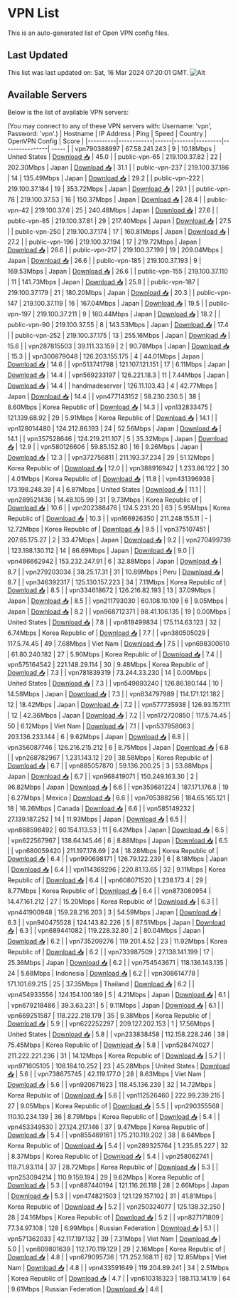 # VPN List

This is an auto-generated list of Open VPN config files.

## Last Updated

This list was last updated on: Sat, 16 Mar 2024 07:20:01 GMT.
![Alt](https://repobeats.axiom.co/api/embed/186b98318ef1479477931607c1ad7d823f12451f.svg "Repobeats analytics image")

## Available Servers

Below is the list of available VPN servers:

(You may connect to any of these VPN servers with: Username: 'vpn', Password: 'vpn'.)
| Hostname | IP Address | Ping | Speed | Country | OpenVPN Config | Score |
|----------|------------|------|-------|---------|----------------| ----- |
| vpn790388997 | 67.58.241.243 | 9 | 10.18Mbps | United States | [Download 📥](./configs/server_0_US.ovpn) | 45.0 |
| public-vpn-65 | 219.100.37.82 | 22 | 202.30Mbps | Japan | [Download 📥](./configs/server_1_JP.ovpn) | 31.1 |
| public-vpn-237 | 219.100.37.186 | 14 | 135.49Mbps | Japan | [Download 📥](./configs/server_2_JP.ovpn) | 29.2 |
| public-vpn-222 | 219.100.37.184 | 19 | 353.72Mbps | Japan | [Download 📥](./configs/server_3_JP.ovpn) | 29.1 |
| public-vpn-78 | 219.100.37.53 | 16 | 150.37Mbps | Japan | [Download 📥](./configs/server_4_JP.ovpn) | 28.4 |
| public-vpn-42 | 219.100.37.6 | 25 | 240.48Mbps | Japan | [Download 📥](./configs/server_5_JP.ovpn) | 27.6 |
| public-vpn-85 | 219.100.37.81 | 29 | 217.40Mbps | Japan | [Download 📥](./configs/server_6_JP.ovpn) | 27.5 |
| public-vpn-250 | 219.100.37.174 | 17 | 160.81Mbps | Japan | [Download 📥](./configs/server_7_JP.ovpn) | 27.2 |
| public-vpn-196 | 219.100.37.194 | 17 | 219.72Mbps | Japan | [Download 📥](./configs/server_8_JP.ovpn) | 26.6 |
| public-vpn-217 | 219.100.37.199 | 19 | 209.04Mbps | Japan | [Download 📥](./configs/server_9_JP.ovpn) | 26.6 |
| public-vpn-185 | 219.100.37.193 | 9 | 169.53Mbps | Japan | [Download 📥](./configs/server_10_JP.ovpn) | 26.6 |
| public-vpn-155 | 219.100.37.110 | 11 | 141.73Mbps | Japan | [Download 📥](./configs/server_11_JP.ovpn) | 25.8 |
| public-vpn-187 | 219.100.37.179 | 21 | 180.20Mbps | Japan | [Download 📥](./configs/server_12_JP.ovpn) | 20.3 |
| public-vpn-147 | 219.100.37.119 | 16 | 167.04Mbps | Japan | [Download 📥](./configs/server_13_JP.ovpn) | 19.5 |
| public-vpn-197 | 219.100.37.211 | 9 | 160.44Mbps | Japan | [Download 📥](./configs/server_14_JP.ovpn) | 18.2 |
| public-vpn-90 | 219.100.37.55 | 8 | 143.53Mbps | Japan | [Download 📥](./configs/server_15_JP.ovpn) | 17.4 |
| public-vpn-252 | 219.100.37.175 | 13 | 255.16Mbps | Japan | [Download 📥](./configs/server_16_JP.ovpn) | 15.6 |
| vpn287815503 | 39.111.33.159 | 2 | 90.78Mbps | Japan | [Download 📥](./configs/server_17_JP.ovpn) | 15.3 |
| vpn300879048 | 126.203.155.175 | 4 | 44.01Mbps | Japan | [Download 📥](./configs/server_18_JP.ovpn) | 14.6 |
| vpn513741798 | 121.107.121.151 | 17 | 6.11Mbps | Japan | [Download 📥](./configs/server_19_JP.ovpn) | 14.4 |
| vpn569233197 | 126.221.18.3 | 11 | 7.44Mbps | Japan | [Download 📥](./configs/server_20_JP.ovpn) | 14.4 |
| handmadeserver | 126.11.103.43 | 4 | 42.77Mbps | Japan | [Download 📥](./configs/server_21_JP.ovpn) | 14.4 |
| vpn477143152 | 58.230.230.5 | 38 | 8.60Mbps | Korea Republic of | [Download 📥](./configs/server_22_KR.ovpn) | 14.3 |
| vpn132833475 | 121.139.68.92 | 29 | 5.91Mbps | Korea Republic of | [Download 📥](./configs/server_23_KR.ovpn) | 14.1 |
| vpn128014480 | 124.212.86.193 | 24 | 52.56Mbps | Japan | [Download 📥](./configs/server_24_JP.ovpn) | 14.1 |
| vpn357528646 | 124.219.211.107 | 5 | 35.32Mbps | Japan | [Download 📥](./configs/server_25_JP.ovpn) | 12.9 |
| vpn580126606 | 59.85.152.80 | 16 | 9.26Mbps | Japan | [Download 📥](./configs/server_26_JP.ovpn) | 12.3 |
| vpn372756811 | 211.193.37.234 | 29 | 51.12Mbps | Korea Republic of | [Download 📥](./configs/server_27_KR.ovpn) | 12.0 |
| vpn388916942 | 1.233.86.122 | 30 | 4.01Mbps | Korea Republic of | [Download 📥](./configs/server_28_KR.ovpn) | 11.8 |
| vpn431396938 | 173.198.248.39 | 4 | 6.87Mbps | United States | [Download 📥](./configs/server_29_US.ovpn) | 11.1 |
| vpn289521436 | 14.48.105.99 | 31 | 9.73Mbps | Korea Republic of | [Download 📥](./configs/server_30_KR.ovpn) | 10.6 |
| vpn202388476 | 124.5.231.20 | 63 | 5.95Mbps | Korea Republic of | [Download 📥](./configs/server_31_KR.ovpn) | 10.3 |
| vpn166926350 | 211.248.155.11 | - | 12.72Mbps | Korea Republic of | [Download 📥](./configs/server_32_KR.ovpn) | 9.5 |
| vpn375107451 | 207.65.175.27 | 2 | 33.47Mbps | Japan | [Download 📥](./configs/server_33_JP.ovpn) | 9.2 |
| vpn270499739 | 123.198.130.112 | 14 | 86.69Mbps | Japan | [Download 📥](./configs/server_34_JP.ovpn) | 9.0 |
| vpn486662942 | 153.232.247.91 | 6 | 32.88Mbps | Japan | [Download 📥](./configs/server_35_JP.ovpn) | 8.7 |
| vpn279203034 | 38.25.17.31 | 31 | 10.89Mbps | Peru | [Download 📥](./configs/server_36_PE.ovpn) | 8.7 |
| vpn346392317 | 125.130.157.223 | 34 | 7.11Mbps | Korea Republic of | [Download 📥](./configs/server_37_KR.ovpn) | 8.5 |
| vpn334618672 | 126.216.82.193 | 13 | 37.09Mbps | Japan | [Download 📥](./configs/server_38_JP.ovpn) | 8.5 |
| vpn211793030 | 60.108.10.109 | 6 | 9.05Mbps | Japan | [Download 📥](./configs/server_39_JP.ovpn) | 8.2 |
| vpn968712371 | 98.41.106.135 | 19 | 0.00Mbps | United States | [Download 📥](./configs/server_40_US.ovpn) | 7.8 |
| vpn818499834 | 175.114.63.123 | 32 | 6.74Mbps | Korea Republic of | [Download 📥](./configs/server_41_KR.ovpn) | 7.7 |
| vpn380505029 | 117.5.74.45 | 49 | 7.68Mbps | Viet Nam | [Download 📥](./configs/server_42_VN.ovpn) | 7.5 |
| vpn698300610 | 61.80.240.182 | 27 | 5.90Mbps | Korea Republic of | [Download 📥](./configs/server_43_KR.ovpn) | 7.4 |
| vpn575164542 | 221.148.29.114 | 30 | 9.48Mbps | Korea Republic of | [Download 📥](./configs/server_44_KR.ovpn) | 7.3 |
| vpn781839319 | 73.244.33.230 | 14 | 0.00Mbps | United States | [Download 📥](./configs/server_45_US.ovpn) | 7.3 |
| vpn549893240 | 126.86.180.144 | 10 | 14.58Mbps | Japan | [Download 📥](./configs/server_46_JP.ovpn) | 7.3 |
| vpn834797989 | 114.171.121.182 | 12 | 18.42Mbps | Japan | [Download 📥](./configs/server_47_JP.ovpn) | 7.2 |
| vpn577735938 | 126.93.157.111 | 12 | 42.36Mbps | Japan | [Download 📥](./configs/server_48_JP.ovpn) | 7.2 |
| vpn172720850 | 117.5.74.45 | 50 | 6.12Mbps | Viet Nam | [Download 📥](./configs/server_49_VN.ovpn) | 7.1 |
| vpn537958063 | 203.136.233.144 | 6 | 9.62Mbps | Japan | [Download 📥](./configs/server_50_JP.ovpn) | 6.8 |
| vpn356087746 | 126.216.215.212 | 6 | 8.75Mbps | Japan | [Download 📥](./configs/server_51_JP.ovpn) | 6.8 |
| vpn268782967 | 1.231.143.12 | 29 | 38.58Mbps | Korea Republic of | [Download 📥](./configs/server_52_KR.ovpn) | 6.7 |
| vpn885057870 | 59.136.200.25 | 3 | 53.88Mbps | Japan | [Download 📥](./configs/server_53_JP.ovpn) | 6.7 |
| vpn968419071 | 150.249.163.30 | 2 | 96.82Mbps | Japan | [Download 📥](./configs/server_54_JP.ovpn) | 6.6 |
| vpn359681224 | 187.171.176.8 | 19 | 6.27Mbps | Mexico | [Download 📥](./configs/server_55_MX.ovpn) | 6.6 |
| vpn705388256 | 184.65.165.121 | 18 | 16.26Mbps | Canada | [Download 📥](./configs/server_56_CA.ovpn) | 6.6 |
| vpn585149232 | 27.139.187.252 | 14 | 11.93Mbps | Japan | [Download 📥](./configs/server_57_JP.ovpn) | 6.5 |
| vpn888598492 | 60.154.113.53 | 11 | 6.42Mbps | Japan | [Download 📥](./configs/server_58_JP.ovpn) | 6.5 |
| vpn622567967 | 138.64.145.46 | 6 | 8.88Mbps | Japan | [Download 📥](./configs/server_59_JP.ovpn) | 6.5 |
| vpn680059420 | 211.197.178.69 | 24 | 18.28Mbps | Korea Republic of | [Download 📥](./configs/server_60_KR.ovpn) | 6.4 |
| vpn990698171 | 126.79.122.239 | 6 | 8.18Mbps | Japan | [Download 📥](./configs/server_61_JP.ovpn) | 6.4 |
| vpn114369296 | 220.81.13.65 | 32 | 9.11Mbps | Korea Republic of | [Download 📥](./configs/server_62_KR.ovpn) | 6.4 |
| vpn608071520 | 1.238.173.4 | 29 | 8.77Mbps | Korea Republic of | [Download 📥](./configs/server_63_KR.ovpn) | 6.4 |
| vpn873080954 | 14.47.161.212 | 27 | 15.20Mbps | Korea Republic of | [Download 📥](./configs/server_64_KR.ovpn) | 6.3 |
| vpn441900948 | 159.28.216.203 | 3 | 54.59Mbps | Japan | [Download 📥](./configs/server_65_JP.ovpn) | 6.3 |
| vpn940475528 | 124.143.82.226 | 5 | 87.51Mbps | Japan | [Download 📥](./configs/server_66_JP.ovpn) | 6.3 |
| vpn689441082 | 119.228.32.80 | 2 | 80.04Mbps | Japan | [Download 📥](./configs/server_67_JP.ovpn) | 6.2 |
| vpn735209276 | 119.201.4.52 | 23 | 11.92Mbps | Korea Republic of | [Download 📥](./configs/server_68_KR.ovpn) | 6.2 |
| vpn733987509 | 27.138.141.199 | 17 | 25.36Mbps | Japan | [Download 📥](./configs/server_69_JP.ovpn) | 6.2 |
| vpn754543671 | 118.136.143.135 | 24 | 5.68Mbps | Indonesia | [Download 📥](./configs/server_70_ID.ovpn) | 6.2 |
| vpn308614778 | 171.101.69.215 | 25 | 37.35Mbps | Thailand | [Download 📥](./configs/server_71_TH.ovpn) | 6.2 |
| vpn454933556 | 124.154.100.189 | 5 | 4.21Mbps | Japan | [Download 📥](./configs/server_72_JP.ovpn) | 6.1 |
| vpn679218486 | 39.3.63.231 | 5 | 9.11Mbps | Japan | [Download 📥](./configs/server_73_JP.ovpn) | 6.1 |
| vpn669251587 | 118.222.218.179 | 35 | 9.38Mbps | Korea Republic of | [Download 📥](./configs/server_74_KR.ovpn) | 5.9 |
| vpn622252297 | 209.127.202.153 | 1 | 17.56Mbps | United States | [Download 📥](./configs/server_75_US.ovpn) | 5.8 |
| vpn233838458 | 112.158.228.246 | 38 | 75.45Mbps | Korea Republic of | [Download 📥](./configs/server_76_KR.ovpn) | 5.8 |
| vpn528474027 | 211.222.221.236 | 31 | 14.12Mbps | Korea Republic of | [Download 📥](./configs/server_77_KR.ovpn) | 5.7 |
| vpn971605105 | 108.184.10.252 | 23 | 45.28Mbps | United States | [Download 📥](./configs/server_78_US.ovpn) | 5.6 |
| vpn738675745 | 42.119.177.0 | 28 | 8.63Mbps | Viet Nam | [Download 📥](./configs/server_79_VN.ovpn) | 5.6 |
| vpn920671623 | 118.45.136.239 | 32 | 14.72Mbps | Korea Republic of | [Download 📥](./configs/server_80_KR.ovpn) | 5.6 |
| vpn112526460 | 222.99.239.215 | 27 | 9.05Mbps | Korea Republic of | [Download 📥](./configs/server_81_KR.ovpn) | 5.5 |
| vpn290355568 | 110.10.234.139 | 36 | 8.79Mbps | Korea Republic of | [Download 📥](./configs/server_82_KR.ovpn) | 5.4 |
| vpn453349530 | 27.124.217.146 | 37 | 9.47Mbps | Korea Republic of | [Download 📥](./configs/server_83_KR.ovpn) | 5.4 |
| vpn855469161 | 175.210.119.202 | 38 | 8.64Mbps | Korea Republic of | [Download 📥](./configs/server_84_KR.ovpn) | 5.4 |
| vpn289325764 | 1.235.85.227 | 32 | 8.37Mbps | Korea Republic of | [Download 📥](./configs/server_85_KR.ovpn) | 5.4 |
| vpn258062741 | 119.71.93.114 | 37 | 28.72Mbps | Korea Republic of | [Download 📥](./configs/server_86_KR.ovpn) | 5.3 |
| vpn253094214 | 110.9.159.194 | 29 | 9.62Mbps | Korea Republic of | [Download 📥](./configs/server_87_KR.ovpn) | 5.3 |
| vpn887440194 | 121.116.26.118 | 28 | 2.66Mbps | Japan | [Download 📥](./configs/server_88_JP.ovpn) | 5.3 |
| vpn474821503 | 121.129.157.102 | 31 | 41.81Mbps | Korea Republic of | [Download 📥](./configs/server_89_KR.ovpn) | 5.2 |
| vpn250324077 | 125.138.32.250 | 28 | 24.16Mbps | Korea Republic of | [Download 📥](./configs/server_90_KR.ovpn) | 5.2 |
| vpn827171809 | 77.34.97.108 | 128 | 6.99Mbps | Russian Federation | [Download 📥](./configs/server_91_RU.ovpn) | 5.1 |
| vpn571362033 | 42.117.197.132 | 39 | 7.31Mbps | Viet Nam | [Download 📥](./configs/server_92_VN.ovpn) | 5.0 |
| vpn609801639 | 112.170.119.129 | 29 | 2.16Mbps | Korea Republic of | [Download 📥](./configs/server_93_KR.ovpn) | 4.8 |
| vpn679095736 | 171.252.168.11 | 62 | 12.85Mbps | Viet Nam | [Download 📥](./configs/server_94_VN.ovpn) | 4.8 |
| vpn433591649 | 119.204.89.241 | 34 | 2.51Mbps | Korea Republic of | [Download 📥](./configs/server_95_KR.ovpn) | 4.7 |
| vpn610318323 | 188.113.141.19 | 64 | 9.61Mbps | Russian Federation | [Download 📥](./configs/server_96_RU.ovpn) | 4.6 |
